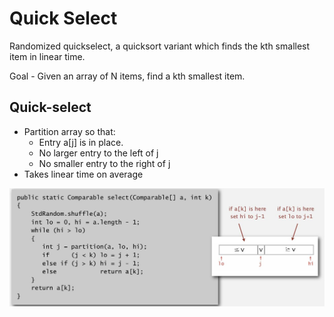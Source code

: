 # Quick Select

Randomized quickselect, a quicksort variant which finds the kth smallest item in linear time.

Goal - Given an array of N items, find a kth smallest item.

## Quick-select

- Partition array so that:
    - Entry a[j] is in place.
    - No larger entry to the left of j
    - No smaller entry to the right of j
- Takes linear time on average

![image](../../media/Quick-Select-image1.jpg)
